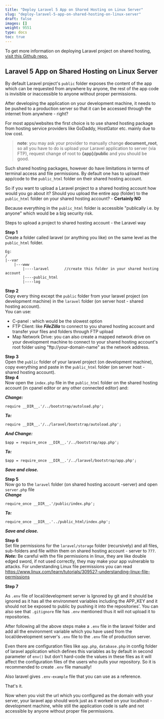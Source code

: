 ```yaml
---
title: "Deploy Laravel 5 App on Shared Hosting on Linux Server"
slug: "deploy-laravel-5-app-on-shared-hosting-on-linux-server"
draft: false
images: []
weight: 9551
type: docs
toc: true
---
```


To get more information on deploying Laravel project on shared hosting, [visit this Github repo.][1]


  [1]: https://github.com/petehouston/laravel-deploy-on-shared-hosting

## Laravel 5 App on Shared Hosting on Linux Server
By default Laravel project's `public` folder exposes the content of the app which can be requested from anywhere by anyone, the rest of the app code is invisible or inaccessible to anyone without proper permissions. 
 
After developing the application on your development machine, it needs to be pushed to a production server so that it can be accessed through the internet from anywhere - right?  

For most apps/websites the first choice is to use shared hosting package from hosting service providers like GoDaddy, HostGator etc. mainly due to low cost.

>**note**: you may ask your provider to manually change **document_root**, so all you have to do is upload your Laravel application to server (via FTP), request change of root to **{app}/public** and you should be good.
 
Such shared hosting packages, however do have limitations in terms of terminal access and file permissions. By default one has to upload their app/code to the `public_html` folder on their shared hosting account.  

So if you want to upload a Laravel project to a shared hosting account how would you go about it? Should you upload the entire app (folder) to the `public_html` folder on your shared hosting account? - **Certainly NO**  

Because everything in the `public_html` folder is accessible "publically i.e. by anyone" which would be a big security risk.  
  
Steps to upload a project to shared hosting account - the Laravel way  

**Step 1**  
Create a folder called laravel (or anything you like) on the same level as the `public_html` folder.  
    
    Eg:  
    /
    |--var  
        |---www
            |----laravel       //create this folder in your shared hosting account
            |----public_html  
            |----log  
**Step 2**  
 Copy every thing except the `public` folder from your laravel project (on development machine) in the `laravel` folder (on server host - shared hosting account).  
You can use:  
 - C-panel : which would be the slowest option  
 - FTP Client: like ***FileZilla*** to connect to you shared hosting account and transfer your files and folders through FTP upload  
 - Map Network Drive: you can also create a mapped network drive on your development machine to connect to your shared hosting account's root folder using "ftp://your-domain-name" as the network address.    

**Step 3**  
 Open the `public` folder of your laravel project (on development machine), copy everything and paste in the `public_html` folder (on server host - shared hosting account).  
**Step 4**  
Now open the `index.php` file in the `public_html` folder on the shared hosting account (in cpanel editor or any other connected editor) and:  
    
***Change:***  

    require __DIR__.'/../bootstrap/autoload.php';   
 
***To:***  
  
    require __DIR__.'/../laravel/bootstrap/autoload.php';  

 
***And Change:***  

    $app = require_once __DIR__.'/../bootstrap/app.php';
 
***To:***  
  
    $app = require_once __DIR__.'/../laravel/bootstrap/app.php';
 
***Save and close.*** 
 
**Step 5**  
 Now go to the `laravel` folder (on shared hosting account -server) and open `server.php` file  
***Change***  

    require_once __DIR__.'/public/index.php';
  
***To:***  
  
    require_once __DIR__.'../public_html/index.php';  


***Save and close.***  
  
**Step 6**  
Set file permissions for the `laravel/storage` folder (recursively) and all files, sub-folders and file within them on shared hosting account - server to `777`.  
***Note:*** Be careful with the file permissions in linux, they are like double edged sword, if not used correctly, they may make your app vulnerable to attacks. For understanding Linux file permissions you can read https://www.linux.com/learn/tutorials/309527-understanding-linux-file-permissions

**Step 7**

As `.env` file of local/development server is Ignored by git and it should be ignored as it has all the environment variables including the APP_KEY and it should not be exposed to public by pushing it into the repositories'. You can also see that `.gitignore` file has `.env` mentioned thus it will not upload it to repositories.
 
After following all the above steps make a `.env` file in the laravel folder and add all the environment variable which you have used from the local/development server's `.env` file to the `.env` file of production server. 
 
Even there are configuration files like `app.php`, `database.php` in config folder of laravel application which defines this variables as by default in second parameter of `env()` but don't hard-code the values in these files as it will affect the configuration files of the users who pulls your repository. So it is recommended to create `.env` file manually! 
 
 
Also laravel gives `.env-example` file that you can use as a reference. 


That's it.

Now when you visit the url which you configured as the domain with your server, your laravel app should work just as it worked on your localhost - development machine, while still the application code is safe and not accessible by anyone without proper file permissions.


